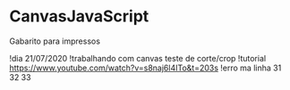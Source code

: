 # CanvasJavaScript
Gabarito para impressos

  
!dia 21/07/2020
!trabalhando com canvas teste de corte/crop
!tutorial https://www.youtube.com/watch?v=s8naj6l4ITo&t=203s
!erro ma linha 31 32 33 
